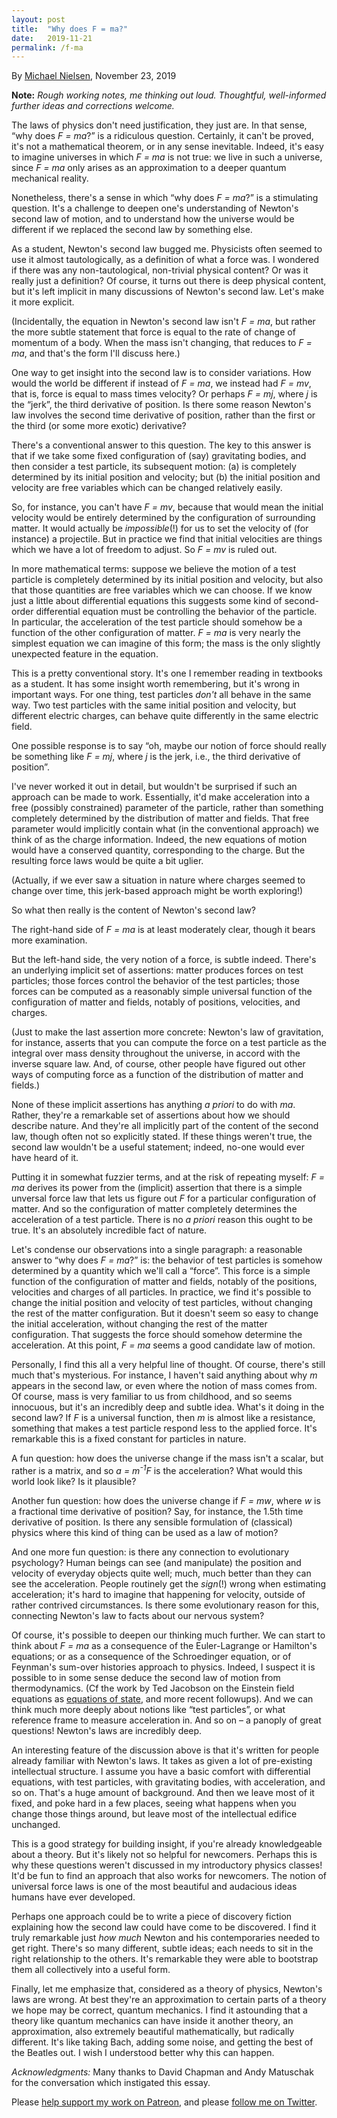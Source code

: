 ```yaml
---
layout: post
title:  "Why does F = ma?"
date:   2019-11-21
permalink: /f-ma
---
```


By <a href="http://michaelnielsen.org">Michael Nielsen</a>, November
23, 2019

**Note:** *Rough working notes, me thinking out loud. Thoughtful,
well-informed further ideas and corrections welcome.*

The laws of physics don't need justification, they just are. In that
sense, &ldquo;why does _F = ma_?&rdquo; is a ridiculous
question. Certainly, it can't be proved, it's not a mathematical
theorem, or in any sense inevitable. Indeed, it's easy to imagine
universes in which _F = ma_ is not true: we live in such a universe,
since _F = ma_ only arises as an approximation to a deeper quantum
mechanical reality.

Nonetheless, there's a sense in which &ldquo;why does _F = ma_?&rdquo;
is a stimulating question. It's a challenge to deepen one's
understanding of Newton's second law of motion, and to understand how
the universe would be different if we replaced the second law by
something else.

As a student, Newton's second law bugged me. Physicists often seemed
to use it almost tautologically, as a definition of what a force was.
I wondered if there was any non-tautological, non-trivial physical
content? Or was it really just a definition? Of course, it turns out
there is deep physical content, but it's left implicit in many
discussions of Newton's second law. Let's make it more explicit.

(Incidentally, the equation in Newton's second law isn't _F = ma_, but
rather the more subtle statement that force is equal to the rate of
change of momentum of a body. When the mass isn't changing, that
reduces to _F = ma_, and that's the form I'll discuss here.)

One way to get insight into the second law is to consider
variations. How would the world be different if instead of _F = ma_,
we instead had _F = mv_, that is, force is equal to mass times
velocity?  Or perhaps _F = mj_, where _j_ is the &ldquo;jerk&rdquo;,
the third derivative of position. Is there some reason Newton's law
involves the second time derivative of position, rather than the first
or the third (or some more exotic) derivative?

There's a conventional answer to this question. The key to this answer
is that if we take some fixed configuration of (say) gravitating
bodies, and then consider a test particle, its subsequent motion: (a)
is completely determined by its initial position and velocity; but (b)
the initial position and velocity are free variables which can be
changed relatively easily.

So, for instance, you can't have _F = mv_, because that would mean the
initial velocity would be entirely determined by the configuration of
surrounding matter. It would actually be _impossible_(!) for us to set
the velocity of (for instance) a projectile. But in practice we find
that initial velocities are things which we have a lot of freedom to
adjust. So _F = mv_ is ruled out.

In more mathematical terms: suppose we believe the motion of a test
particle is completely determined by its initial position and
velocity, but also that those quantities are free variables which we
can choose. If we know just a little about differential equations this
suggests some kind of second-order differential equation must be
controlling the behavior of the particle. In particular, the
acceleration of the test particle should somehow be a function of the
other configuration of matter. _F = ma_ is very nearly the simplest
equation we can imagine of this form; the mass is the only slightly
unexpected feature in the equation.

This is a pretty conventional story. It's one I remember reading in
textbooks as a student. It has some insight worth remembering, but
it's wrong in important ways. For one thing, test particles _don't_
all behave in the same way. Two test particles with the same initial
position and velocity, but different electric charges, can behave
quite differently in the same electric field.

One possible response is to say &ldquo;oh, maybe our notion of force
should really be something like _F = mj_, where _j_ is the jerk, i.e.,
the third derivative of position&rdquo;.

I've never worked it out in detail, but wouldn't be surprised if such
an approach can be made to work. Essentially, it'd make acceleration
into a free (possibly constrained) parameter of the particle, rather
than something completely determined by the distribution of matter and
fields. That free parameter would implicitly contain what (in the
conventional approach) we think of as the charge information. Indeed,
the new equations of motion would have a conserved quantity,
corresponding to the charge. But the resulting force laws would be
quite a bit uglier.

(Actually, if we ever saw a situation in nature where charges seemed
to change over time, this jerk-based approach might be worth
exploring!)

So what then really is the content of Newton's second law?

The right-hand side of _F = ma_ is at least moderately clear, though
it bears more examination.

But the left-hand side, the very notion of a force, is subtle
indeed. There's an underlying implicit set of assertions: matter
produces forces on test particles; those forces control the behavior
of the test particles; those forces can be computed as a reasonably
simple universal function of the configuration of matter and fields,
notably of positions, velocities, and charges.

(Just to make the last assertion more concrete: Newton's law of
gravitation, for instance, asserts that you can compute the force on a
test particle as the integral over mass density throughout the
universe, in accord with the inverse square law. And, of course, other
people have figured out other ways of computing force as a function of
the distribution of matter and fields.)

None of these implicit assertions has anything _a priori_ to do with
_ma_. Rather, they're a remarkable set of assertions about how we
should describe nature. And they're all implicitly part of the content
of the second law, though often not so explicitly stated. If these
things weren't true, the second law wouldn't be a useful statement;
indeed, no-one would ever have heard of it.

Putting it in somewhat fuzzier terms, and at the risk of repeating
myself: _F = ma_ derives its power from the (implicit) assertion that
there is a simple unversal force law that lets us figure out _F_ for a
particular configuration of matter. And so the configuration of matter
completely determines the acceleration of a test particle. There is no
_a priori_ reason this ought to be true. It's an absolutely incredible
fact of nature.

Let's condense our observations into a single paragraph: a reasonable
answer to &ldquo;why does _F = ma_?&rdquo; is: the behavior of test
particles is somehow determined by a quantity which we'll call a
&ldquo;force&rdquo;. This force is a simple function of the
configuration of matter and fields, notably of the positions,
velocities and charges of all particles. In practice, we find it's
possible to change the initial position and velocity of test
particles, without changing the rest of the matter configuration. But
it doesn't seem so easy to change the initial acceleration, without
changing the rest of the matter configuration. That suggests the force
should somehow determine the acceleration. At this point, _F = ma_
seems a good candidate law of motion.

Personally, I find this all a very helpful line of thought. Of course,
there's still much that's mysterious. For instance, I haven't said
anything about why _m_ appears in the second law, or even where the
notion of mass comes from. Of course, mass is very familiar to us from
childhood, and so seems innocuous, but it's an incredibly deep and
subtle idea. What's it doing in the second law? If _F_ is a universal
function, then _m_ is almost like a resistance, something that makes a
test particle respond less to the applied force. It's remarkable this
is a fixed constant for particles in nature.

A fun question: how does the universe change if the mass isn't a
scalar, but rather is a matrix, and so _a = m<sup>-1</sup>F_ is the
acceleration? What would this world look like? Is it plausible?

Another fun question: how does the universe change if _F = mw_, where
_w_ is a fractional time derivative of position? Say, for instance,
the 1.5th time derivative of position. Is there any sensible
formulation of (classical) physics where this kind of thing can be
used as a law of motion?

And one more fun question: is there any connection to evolutionary
psychology?  Human beings can see (and manipulate) the position and
velocity of everyday objects quite well; much, much better than they
can see the acceleration. People routinely get the _sign_(!) wrong
when estimating acceleration; it's hard to imagine that happening for
velocity, outside of rather contrived circumstances. Is there some
evolutionary reason for this, connecting Newton's law to facts about
our nervous system?

Of course, it's possible to deepen our thinking much further. We can
start to think about _F = ma_ as a consequence of the Euler-Lagrange
or Hamilton's equations; or as a consequence of the Schroedinger
equation, or of Feynman's sum-over histories approach to
physics. Indeed, I suspect it is possible to in some sense deduce the
second law of motion from thermodynamics. (Cf the work by Ted Jacobson
on the Einstein field equations as [equations of state](https://arxiv.org/abs/gr-qc/9504004 ), and more
recent followups). And we can think much more deeply about notions
like &ldquo;test particles&rdquo;, or what reference frame to measure
acceleration in. And so on &ndash; a panoply of great questions!
Newton's laws are incredibly deep.

An interesting feature of the discussion above is that it's written
for people already familiar with Newton's laws. It takes as given a
lot of pre-existing intellectual structure. I assume you have a basic
comfort with differential equations, with test particles, with
gravitating bodies, with acceleration, and so on. That's a huge amount
of background. And then we leave most of it fixed, and poke hard in a
few places, seeing what happens when you change those things around,
but leave most of the intellectual edifice unchanged.

This is a good strategy for building insight, if you're already
knowledgeable about a theory. But it's likely not so helpful for
newcomers.  Perhaps this is why these questions weren't discussed in
my introductory physics classes! It'd be fun to find an approach that
also works for newcomers. The notion of universal force laws is one of
the most beautiful and audacious ideas humans have ever developed.

Perhaps one approach could be to write a piece of discovery fiction
explaining how the second law could have come to be discovered. I find
it truly remarkable just _how much_ Newton and his contemporaries
needed to get right. There's so many different, subtle ideas; each
needs to sit in the right relationship to the others. It's remarkable
they were able to bootstrap them all collectively into a useful form.

Finally, let me emphasize that, considered as a theory of physics,
Newton's laws are wrong. At best they're an approximation to certain
parts of a theory we hope may be correct, quantum mechanics. I find it
astounding that a theory like quantum mechanics can have inside it
another theory, an approximation, also extremely beautiful
mathematically, but radically different. It's like taking Bach, adding
some noise, and getting the best of the Beatles out. I wish I
understood better why this can happen.

*Acknowledgments:* Many thanks to David Chapman and Andy Matuschak for
the conversation which instigated this essay.

Please [help support my work on Patreon](https://www.patreon.com/quantumcountry), and
please [follow me on Twitter](https://twitter.com/michael_nielsen).
